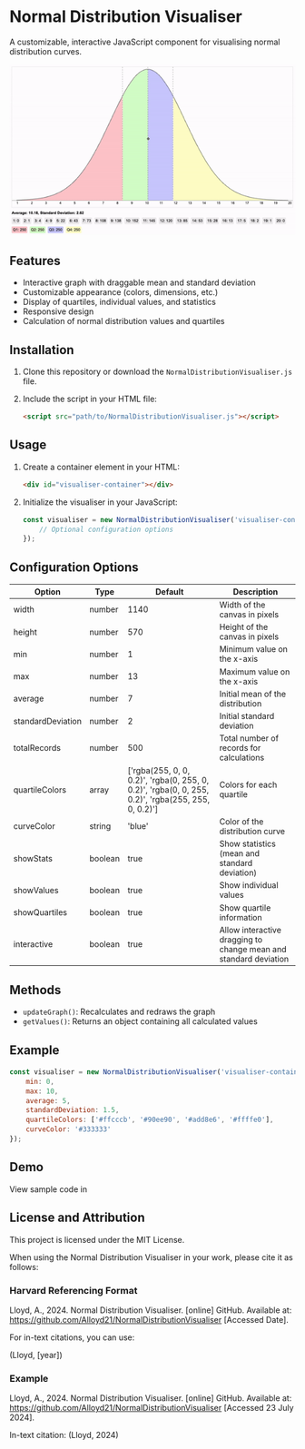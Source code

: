 # Normal Distribution Visualiser

A customizable, interactive JavaScript component for visualising normal distribution curves.

![NormalDistributionVisualisergif](Example/NormalDistributionVisualisergif.gif)



## Features

- Interactive graph with draggable mean and standard deviation
- Customizable appearance (colors, dimensions, etc.)
- Display of quartiles, individual values, and statistics
- Responsive design
- Calculation of normal distribution values and quartiles

## Installation

1. Clone this repository or download the `NormalDistributionVisualiser.js` file.
2. Include the script in your HTML file:

    ```html
    <script src="path/to/NormalDistributionVisualiser.js"></script>
    ```

## Usage

1. Create a container element in your HTML:

    ```html
    <div id="visualiser-container"></div>
    ```

2. Initialize the visualiser in your JavaScript:

    ```javascript
    const visualiser = new NormalDistributionVisualiser('visualiser-container', {
        // Optional configuration options
    });
    ```

## Configuration Options

| Option | Type | Default | Description |
|--------|------|---------|-------------|
| width | number | 1140 | Width of the canvas in pixels |
| height | number | 570 | Height of the canvas in pixels |
| min | number | 1 | Minimum value on the x-axis |
| max | number | 13 | Maximum value on the x-axis |
| average | number | 7 | Initial mean of the distribution |
| standardDeviation | number | 2 | Initial standard deviation |
| totalRecords | number | 500 | Total number of records for calculations |
| quartileColors | array | ['rgba(255, 0, 0, 0.2)', 'rgba(0, 255, 0, 0.2)', 'rgba(0, 0, 255, 0.2)', 'rgba(255, 255, 0, 0.2)'] | Colors for each quartile |
| curveColor | string | 'blue' | Color of the distribution curve |
| showStats | boolean | true | Show statistics (mean and standard deviation) |
| showValues | boolean | true | Show individual values |
| showQuartiles | boolean | true | Show quartile information |
| interactive | boolean | true | Allow interactive dragging to change mean and standard deviation |

## Methods

- `updateGraph()`: Recalculates and redraws the graph
- `getValues()`: Returns an object containing all calculated values

## Example

```javascript
const visualiser = new NormalDistributionVisualiser('visualiser-container', {
    min: 0,
    max: 10,
    average: 5,
    standardDeviation: 1.5,
    quartileColors: ['#ffcccb', '#90ee90', '#add8e6', '#ffffe0'],
    curveColor: '#333333'
});

```
## Demo
View sample code in 


## License and Attribution

This project is licensed under the MIT License. 

When using the Normal Distribution Visualiser in your work, please cite it as follows:

### Harvard Referencing Format

Lloyd, A., 2024. Normal Distribution Visualiser. [online] GitHub. Available at: <https://github.com/Alloyd21/NormalDistributionVisualiser> [Accessed Date].


For in-text citations, you can use:

(Lloyd, [year])

### Example

Lloyd, A., 2024. Normal Distribution Visualiser. [online] GitHub. Available at: <https://github.com/Alloyd21/NormalDistributionVisualiser> [Accessed 23 July 2024].

In-text citation: (Lloyd, 2024)